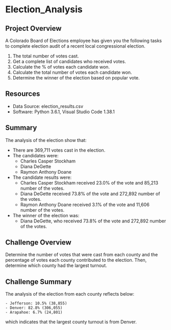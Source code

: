 # Election_Analysis

## Project Overview 
A Colorado Board of Elections employee has given you the following tasks to complete election audit of a recent local congressional election.

1. The total number of votes cast. 
2. Get a complete list of candidates who received votes.
3. Calculate the % of votes each candidate won.
4. Calculate the total number of votes each candidate won. 
5. Determine the winner of the election based on popular vote. 

## Resources 
- Data Source: election_results.csv
- Software: Python 3.6.1, Visual Studio Code 1.38.1 

## Summary 
The analysis of the election show that:
- There are 369,711 votes cast in the election. 
- The candidates were:
    - Charles Casper Stockham
    - Diana DeGette
    - Raymon Anthony Doane
- The candidate results were: 
    - Charles Casper Stockham received 23.0% of the vote and 85,213 number of the votes. 
    - Diana DeGette received 73.8% of the vote and 272,892 number of the votes. 
    - Raymon Anthony Doane received 3.1% of the vote and 11,606 number of the votes. 
- The winner of the election was: 
    - Diana DeGette, who received 73.8% of the vote and 272,892 number of the votes.

## Challenge Overview 
Determine the number of votes that were cast from each county and the percentage of votes each county contributed to the election. Then, determine which county had the largest turnout. 

## Challenge Summary 
The analysis of the election from each county reflects below:

    - Jefferson: 10.5% (38,855)
    - Denver: 82.8% (306,055)
    - Arapahoe: 6.7% (24,801)
    
which indicates that the largest county turnout is from Denver. 
